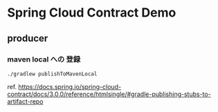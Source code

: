 # Spring Cloud Contract Demo

## producer

### maven local への 登録
```shell
./gradlew publishToMavenLocal
```



ref.
https://docs.spring.io/spring-cloud-contract/docs/3.0.0/reference/htmlsingle/#gradle-publishing-stubs-to-artifact-repo